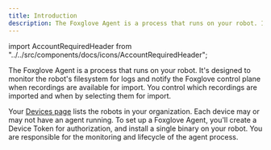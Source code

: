 ```yaml
---
title: Introduction
description: The Foxglove Agent is a process that runs on your robot. It's designed to monitor the robot's filesystem for logs and notify the Foxglove control plane when recordings are available for import.
---
```


import AccountRequiredHeader from "../../src/components/docs/icons/AccountRequiredHeader";

<AccountRequiredHeader badgeText="Requires Enterprise plan" />

The Foxglove Agent is a process that runs on your robot. It's designed to monitor the robot's filesystem for logs and notify the Foxglove control plane when recordings are available for import. You control which recordings are imported and when by selecting them for import.

Your [Devices page](https://console.foxglove.dev/devices) lists the robots in your organization. Each device may or may not have an agent running. To set up a Foxglove Agent, you'll create a Device Token for authorization, and install a single binary on your robot. You are responsible for the monitoring and lifecycle of the agent process.
